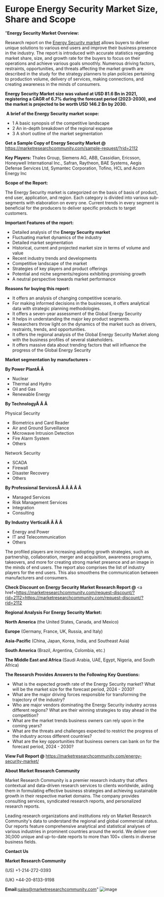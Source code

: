 # Europe Energy Security Market Size, Share and Scope
"<strong>Energy Security Market Overview:</strong>

Research report on the <a href=https://marketresearchcommunity.com/energy-security-market/>Energy Security market</a> allows buyers to deliver unique solutions to various end users and improve their business presence in the industry. The report is introduced with accurate statistics regarding market share, size, and growth rate for the buyers to focus on their operations and achieve various goals smoothly. Numerous driving factors, restraints, opportunities, and threats affecting the market growth are described in the study for the strategy planners to plan policies pertaining to production volume, delivery of services, making connections, and creating awareness in the minds of consumers.

<strong>Energy Security Market size was valued at USD 81.6 Bn in 2021, registering a CAGR of 6.7% during the forecast period (2023-2030), and the market is projected to be worth USD 146.2 Bn by 2030.</strong>

 <Strong>A brief of the Energy Security market scope:</Strong>
<ul>
 <li>1  A basic synopsis of the competitive landscape</li>
 <li>2  An in-depth breakdown of the regional expanse</li>
 <li>3  A short outline of the market segmentation</li>
</ul>
<strong>Get a Sample Copy of Energy Security Market @ </b></strong><a href=https://marketresearchcommunity.com/sample-request/?rid=2112><u>https://marketresearchcommunity.com/sample-request/?rid=2112</u></a>

<strong>Key Players:</strong> 
Thales Group, Siemens AG, ABB, Cassidian, Ericsson, Honeywell International Inc., Safran, Raytheon, BAE Systems, Aegis Defense Services Ltd, Symantec Corporation, Tofino, HCL and Acorn Energy Inc

<strong>Scope of the Report:</strong>

The Energy Security market is categorized on the basis of basis of product, end user, application, and region. Each category is divided into various sub-segments with elaboration on every one. Current trends in every segment is beneficial for the producers to deliver specific products to target customers.

<strong><b>Important Features of the report:</b></strong>
<ul>
  <li>Detailed analysis of the <strong><b>Energy Security </b></strong><strong><b>market</b></strong></li>
  <li>Fluctuating market dynamics of the industry</li>
  <li>Detailed market segmentation</li>
  <li>Historical, current and projected market size in terms of volume and value</li>
  <li>Recent industry trends and developments</li>
  <li>Competitive landscape of the market</li>
  <li>Strategies of key players and product offerings</li>
  <li>Potential and niche segments/regions exhibiting promising growth</li>
  <li>A neutral perspective towards market performance</li>
</ul>
<strong><b>Reasons for buying this report:</b></strong>
<ul>
  <li>It offers an analysis of changing competitive scenario.</li>
  <li>For making informed decisions in the businesses, it offers analytical data with strategic planning methodologies.</li>
  <li>It offers a seven-year assessment of the Global Energy Security</li>
  <li>It helps in understanding the major key product segments.</li>
  <li>Researchers throw light on the dynamics of the market such as drivers, restraints, trends, and opportunities.</li>
  <li>It offers the regional analysis of the Global Energy Security Market along with the business profiles of several stakeholders.</li>
  <li>It offers massive data about trending factors that will influence the progress of the Global Energy Security</li>
</ul>

<strong>Market segmentation by manufacturers -</strong>



<strong>By Power PlantÂ Â  </strong>
<ul>
 	<li>Nuclear</li>
 	<li>Thermal and Hydro</li>
 	<li>Oil and Gas</li>
 	<li>Renewable Energy</li>
</ul>
<strong>By TechnologyÂ Â Â  </strong>

Physical Security
<ul>
 	<li>Biometrics and Card Reader</li>
 	<li>Air and Ground Surveillance</li>
 	<li>Microwave Intrusion Detection</li>
 	<li>Fire Alarm System</li>
 	<li>Others</li>
</ul>
Network Security
<ul>
 	<li>SCADA</li>
 	<li>Firewall</li>
 	<li>Disaster Recovery</li>
 	<li>Others</li>
</ul>
<strong>By Professional ServicesÂ Â Â Â Â Â  </strong>
<ul>
 	<li>Managed Services</li>
 	<li>Risk Management Services</li>
 	<li>Integration</li>
 	<li>Consulting</li>
</ul>
<strong>By Industry VerticalÂ Â Â Â  </strong>
<ul>
 	<li>Energy and Power</li>
 	<li>IT and Telecommunication</li>
 	<li>Others</li>
</ul>

The profiled players are increasing adopting growth strategies, such as partnership, collaboration, merger and acquisition, awareness programs, takeovers, and more for creating strong market presence and an image in the minds of end users. The report also comprises the list of industry players for the end users. This also smoothens the communication between manufacturers and consumers.

<strong><b>Check Discount on Energy Security Market Research Report @ </b></strong><a href=https://marketresearchcommunity.com/request-discount/?rid=2112><u>https://marketresearchcommunity.com/request-discount/?rid=2112</u></a>

<strong>Regional Analysis For Energy Security Market:</strong>

<strong>North America</strong> (the United States, Canada, and Mexico)

<strong>Europe</strong> (Germany, France, UK, Russia, and Italy)

<strong>Asia-Pacific</strong> (China, Japan, Korea, India, and Southeast Asia)

<strong>South America</strong> (Brazil, Argentina, Colombia, etc.)

<strong>The Middle East and Africa</strong> (Saudi Arabia, UAE, Egypt, Nigeria, and South Africa)

<strong>The Research Provides Answers to the Following Key Questions:</strong>
<ul>
 	<li>What is the expected growth rate of the Energy Security market? What will be the market size for the forecast period, 2024 - 2030?</li>
 	<li>What are the major driving forces responsible for transforming the trajectory of the industry?</li>
 	<li>Who are major vendors dominating the Energy Security industry across different regions? What are their winning strategies to stay ahead in the competition?</li>
 	<li>What are the market trends business owners can rely upon in the coming years?</li>
 	<li>What are the threats and challenges expected to restrict the progress of the industry across different countries?</li>
 	<li>What are the key opportunities that business owners can bank on for the forecast period, 2024 - 2030?</li>
</ul>

<strong>View Full Report @</strong> <a href=https://marketresearchcommunity.com/energy-security-market/>https://marketresearchcommunity.com/energy-security-market/</a>

<strong>About Market Research Community</strong>

Market Research Community is a premier research industry that offers contextual and data-driven research services to clients worldwide, aiding them in formulating effective business strategies and achieving sustainable growth in their respective market domains. The company provides consulting services, syndicated research reports, and personalized research reports.

Leading research organizations and institutions rely on Market Research Community's data to understand the regional and global commercial status. Our reports feature comprehensive analytical and statistical analyses of various industries in prominent countries around the world. We deliver over 30,000 unique and up-to-date reports to more than 100+ clients in diverse business fields.

<strong>Contact Us</strong>

<strong>Market Research Community</strong>

(US) +1-214-272-0393

(UK) +44-20-8133-9198

<strong>Email:</strong>sales@marketresearchcommunity.com"
![image](https://github.com/krutikad1522/marketresearchcommunity/assets/158283933/4e6fd43e-6a17-4abc-a5e7-292f664b3384)
